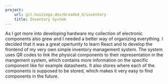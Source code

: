 ```yaml
---
project:
    url: git.huizinga.dev/Dreaded_X/inventory
    title: Inventory System
---
```


As I got more into developing hardware my collection of electronic components also grew and I needed a better way of organizing everything.
I decided that it was a great opertunity to learn React and to develop the frontend of my very own simple inventory management system.
The system uses QR codes to link the physical components to their representation in the mangement system, which contains more information on the specific component like for example datasheets.
It also stores where each of the components is supposed to be stored, which makes it very easy to find components in the future.
